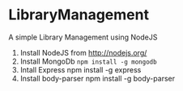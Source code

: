 # LibraryManagement
A simple Library Management using NodeJS

1. Install NodeJS from http://nodejs.org/
2. Install MongoDb `npm install -g mongodb`
3. Intall Express
	npm install -g express
4. Install body-parser
	npm install -g body-parser
